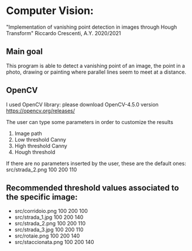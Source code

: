 # Computer Vision:
"Implementation of vanishing point detection in images through Hough Transform"
Riccardo Crescenti, A.Y. 2020/2021

## Main goal
This program is able to detect a vanishing point of an image, the point in a photo, drawing or painting where parallel lines seem to meet at a distance.

## OpenCV
I used OpenCV library: please download OpenCV-4.5.0 version
https://opencv.org/releases/

The user can type some parameters in order to customize the results
1. Image path
2. Low threshold Canny
3. High threshold Canny
4. Hough threshold


If there are no parameters inserted by the user, these are the default ones:
src/strada_2.png    100 200 110

## Recommended threshold values associated to the specific image:

- src/corridoio.png   100 200 100
- src/strada_1.jpg    100 200 140
- src/strada_2.png    100 200 110
- src/strada_3.jpg    100 200 110
- src/rotaie.png      100 200 140
- src/staccionata.png 100 200 140
